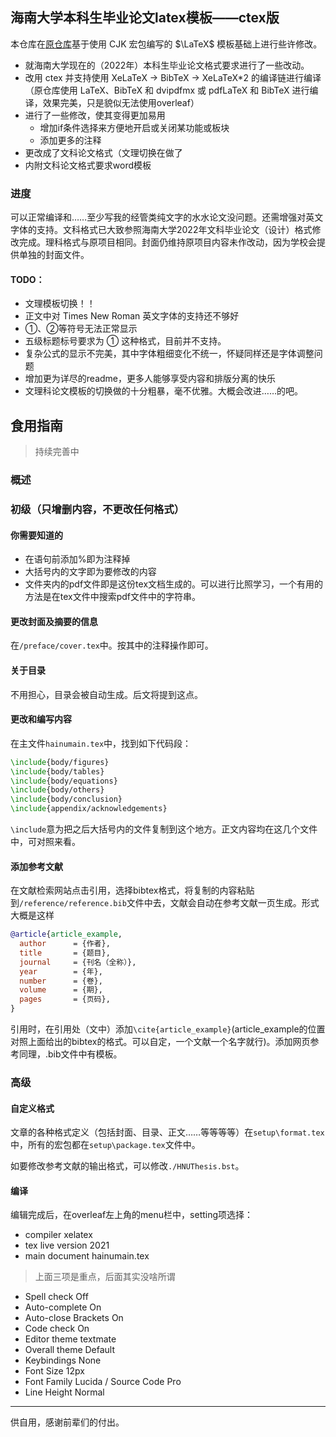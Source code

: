 海南大学本科生毕业论文latex模板——ctex版
-----

本仓库在[原仓库](https://github.com/zoltarsun/hainuthesis)基于使用 CJK 宏包编写的 $\LaTeX$ 模板基础上进行些许修改。
- 就海南大学现在的（2022年）本科生毕业论文格式要求进行了一些改动。
- 改用 ctex 并支持使用 XeLaTeX -> BibTeX -> XeLaTeX*2 的编译链进行编译（原仓库使用 LaTeX、BibTeX 和 dvipdfmx 或 pdfLaTeX 和 BibTeX 进行编译，效果完美，只是貌似无法使用overleaf）
- 进行了一些修改，使其变得更加易用
    - 增加if条件选择来方便地开启或关闭某功能或板块
    - 添加更多的注释
- 更改成了文科论文格式（文理切换在做了
- 内附文科论文格式要求word模板
### 进度
可以正常编译和……至少写我的经管类纯文字的水水论文没问题。还需增强对英文字体的支持。文科格式已大致参照海南大学2022年文科毕业论文（设计）格式修改完成。理科格式与原项目相同。封面仍维持原项目内容未作改动，因为学校会提供单独的封面文件。

#### TODO：
- 文理模板切换！！
- 正文中对 Times New Roman 英文字体的支持还不够好
- ①、②等符号无法正常显示
- 五级标题标号要求为 ① 这种格式，目前并不支持。
- 复杂公式的显示不完美，其中字体粗细变化不统一，怀疑同样还是字体调整问题
- 增加更为详尽的readme，更多人能够享受内容和排版分离的快乐
- 文理科论文模板的切换做的十分粗暴，毫不优雅。大概会改进……的吧。

## 食用指南
> 持续完善中
### 概述

### 初级（只增删内容，不更改任何格式）
#### 你需要知道的
- 在语句前添加%即为注释掉
- 大括号内的文字即为要修改的内容
- 文件夹内的pdf文件即是这份tex文档生成的。可以进行比照学习，一个有用的方法是在tex文件中搜索pdf文件中的字符串。
#### 更改封面及摘要的信息
在`/preface/cover.tex`中。按其中的注释操作即可。
#### 关于目录
不用担心，目录会被自动生成。后文将提到这点。
#### 更改和编写内容
在主文件`hainumain.tex`中，找到如下代码段：
```tex
\include{body/figures}
\include{body/tables}
\include{body/equations}
\include{body/others}
\include{body/conclusion}
\include{appendix/acknowledgements}    
```
`\include`意为把之后大括号内的文件复制到这个地方。正文内容均在这几个文件中，可对照来看。
#### 添加参考文献
在文献检索网站点击引用，选择bibtex格式，将复制的内容粘贴到`/reference/reference.bib`文件中去，文献会自动在参考文献一页生成。形式大概是这样
```bib
@article{article_example,
  author      = {作者},
  title       = {题目},
  journal     = {刊名（全称）},
  year        = {年},
  number      = {卷},
  volume      = {期},
  pages       = {页码},
}
```
引用时，在引用处（文中）添加`\cite{article_example}`(article_example的位置对照上面给出的bibtex的格式。可以自定，一个文献一个名字就行)。添加网页参考同理，.bib文件中有模板。

### 高级
#### 自定义格式
文章的各种格式定义（包括封面、目录、正文……等等等等）在`setup\format.tex`中，所有的宏包都在`setup\package.tex`文件中。

如要修改参考文献的输出格式，可以修改`./HNUThesis.bst`。
#### 编译
编辑完成后，在overleaf左上角的menu栏中，setting项选择：
- compiler xelatex
- tex live version 2021
- main document hainumain.tex
> 上面三项是重点，后面其实没啥所谓
- Spell check Off
- Auto-complete On
- Auto-close Brackets On
- Code check On
- Editor theme textmate
- Overall theme Default
- Keybindings None
- Font Size 12px
- Font Family Lucida / Source Code Pro
- Line Height Normal

*****
供自用，感谢前辈们的付出。